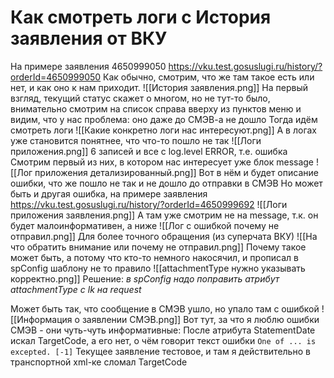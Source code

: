 # Как смотреть логи с История заявления от ВКУ
На примере заявления 4650999050 https://vku.test.gosuslugi.ru/history/?orderId=4650999050
Как обычно, смотрим, что же там такое есть или нет, и как оно к нам приходит. 
![[История заявления.png]]
На первый взгляд, текущий статус скажет о многом, но не тут-то было, внимательно смотрим на список справа вверху из пунктов меню и видим, что у нас проблема: оно даже до СМЭВ-а не дошло
Тогда идём смотреть логи
![[Какие конкретно логи нас интересуют.png]]
А в логах уже становится понятнее, что что-то пошло не так
![[Логи приложения.png]]
6 записей и все с log.level ERROR, т.е. ошибка
Смотрим первый из них, в котором нас интересует уже блок message
![[Лог приложения детализированный.png]]
Вот в нём и будет описание ошибки, что же пошло не так и не дошло до отправки в СМЭВ
Но может быть и другая ошибка, на примере заявления https://vku.test.gosuslugi.ru/history/?orderId=4650999692
![[Логи приложения заявления.png]]
А там уже смотрим не на message, т.к. он будет малоинформативен, а ниже
![[Лог с ошибкой почему не отправил.png]]
Для более точного обращения (из суперчата ВКУ)
![[На что обратить внимание или почему не отправил.png]]
Почему такое может быть, а потому что кто-то немного накосячил, и прописал в spConfig шаблону не то правило
![[attachmentType нужно указывать корректно.png]]
Решение: *в spConfig надо поправить атрибут attachmentType с lk на request*

Может быть так, что сообщение в СМЭВ ушло, но упало там с ошибкой
![[Информация о заявлении СМЭВ.png]]
Вот тут, за что я люблю ошибки СМЭВ - они чуть-чуть информативные:
После атрибута StatementDate искал TargetCode, а его нет, о чём говорит текст ошибки `One of ... is excepted. [-1]`
Текущее заявление тестовое, и там я действительно в транспортной xml-ке сломал TargetСode